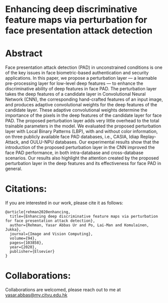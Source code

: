 # Enhancing deep discriminative feature maps via perturbation for face presentation attack detection

# Abstract
Face presentation attack detection (PAD) in unconstrained conditions is one of the key issues in face biometric-based authentication and security applications. In this paper, we propose a perturbation layer — a learnable pre-processing layer for low-level deep features — to enhance the discriminative ability of deep features in face PAD. The perturbation layer takes the deep features of a candidate layer in Convolutional Neural Network (CNN), the corresponding hand-crafted features of an input image, and produces adaptive convolutional weights for the deep features of the candidate layer. These adaptive convolutional weights determine the importance of the pixels in the deep features of the candidate layer for face PAD. The proposed perturbation layer adds very little overhead to the total trainable parameters in the model. We evaluated the proposed perturbation layer with Local Binary Patterns (LBP), with and without color information, on three publicly available face PAD databases, i.e., CASIA, Idiap Replay-Attack, and OULU-NPU databases. Our experimental results show that the introduction of the proposed perturbation layer in the CNN improved the face PAD performance, in both intra-database and cross-database scenarios. Our results also highlight the attention created by the proposed perturbation layer in the deep features and its effectiveness for face PAD in general.


# Citations:
If you are interested in our work, please cite it as follows:

```
@article{rehman2020enhancing,
  title={Enhancing deep discriminative feature maps via perturbation for face presentation attack detection},
  author={Rehman, Yasar Abbas Ur and Po, Lai-Man and Komulainen, Jukka},
  journal={Image and Vision Computing},
  volume={94},
  pages={103858},
  year={2020},
  publisher={Elsevier}
}
```
# Collaborations:
Collaborations are welcomed, please reach out to me at yasar.abbas@my.cityu.edu.hk
